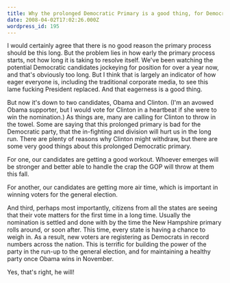 ```yaml
---
title: Why the prolonged Democratic Primary is a good thing, for Democrats
date: 2008-04-02T17:02:26.000Z
wordpress_id: 195
---
```


I would certainly agree that there is no good reason the primary process should be this long. But the problem lies in how early the primary process starts, not how long it is taking to resolve itself. We've been watching the potential Democratic candidates jockeying for position for over a year now, and that's obviously too long. But I think that is largely an indicator of how eager everyone is, including the traditional corporate media, to see this lame fucking President replaced. And that eagerness is a good thing.

But now it's down to two candidates, Obama and Clinton. (I'm an avowed Obama supporter, but I would vote for Clinton in a heartbeat if she were to win the nomination.) As things are, many are calling for Clinton to throw in the towel. Some are saying that this prolonged primary is bad for the Democratic party, that the in-fighting and division will hurt us in the long run. There are plenty of reasons why Clinton might withdraw, but there are some very good things about this prolonged Democratic primary.

For one, our candidates are getting a good workout. Whoever emerges will be stronger and better able to handle the crap the GOP will throw at them this fall.

For another, our candidates are getting more air time, which is important in winning voters for the general election.

And third, perhaps most importantly, citizens from all the states are seeing that their vote matters for the first time in a long time. Usually the nomination is settled and done with by the time the New Hampshire primary rolls around, or soon after. This time, every state is having a chance to weigh in. As a result, new voters are registering as Democrats in record numbers across the nation. This is terrific for building the power of the party in the run-up to the general election, and for maintaining a healthy party once Obama wins in November.

Yes, that's right, he will!


